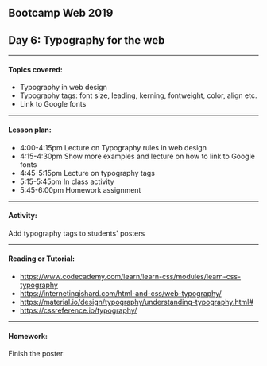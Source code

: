 ## Bootcamp Web 2019
## Day 6: Typography for the web

---
#### Topics covered: 
* Typography in web design
* Typography tags: font size, leading, kerning, fontweight, color, align etc.
* Link to Google fonts


---
#### Lesson plan:
* 4:00-4:15pm Lecture on Typography rules in web design
* 4:15-4:30pm Show more examples and lecture on how to link to Google fonts 
* 4:45-5:15pm Lecture on typography tags
* 5:15-5:45pm In class activity
* 5:45-6:00pm Homework assignment

---
#### Activity:
Add typography tags to students' posters

---
#### Reading or Tutorial:
* https://www.codecademy.com/learn/learn-css/modules/learn-css-typography
* https://internetingishard.com/html-and-css/web-typography/
* https://material.io/design/typography/understanding-typography.html#
* https://cssreference.io/typography/

---
#### Homework:
Finish the poster
